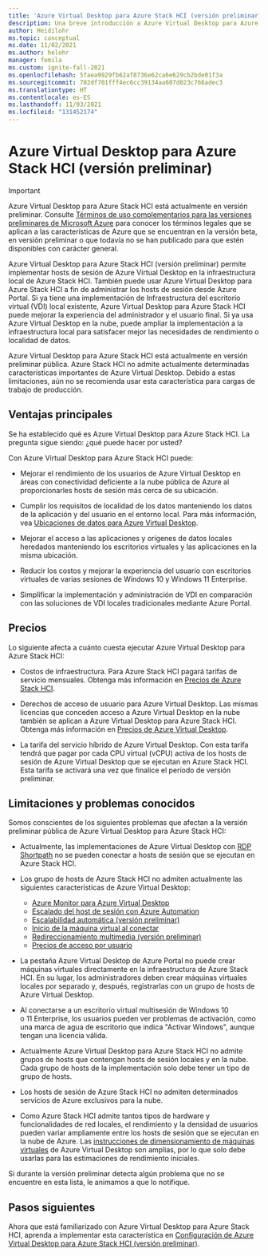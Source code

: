 ```yaml
---
title: 'Azure Virtual Desktop para Azure Stack HCI (versión preliminar): Azure'
description: Una breve introducción a Azure Virtual Desktop para Azure Stack HCI (versión preliminar).
author: Heidilohr
ms.topic: conceptual
ms.date: 11/02/2021
ms.author: helohr
manager: femila
ms.custom: ignite-fall-2021
ms.openlocfilehash: 5faea9929fb62af8736e62ca6e629cb2bde01f3a
ms.sourcegitcommit: 702df701fff4ec6cc39134aa607d023c766adec3
ms.translationtype: HT
ms.contentlocale: es-ES
ms.lasthandoff: 11/03/2021
ms.locfileid: "131452174"
---
```

# <a name="azure-virtual-desktop-for-azure-stack-hci-preview"></a>Azure Virtual Desktop para Azure Stack HCI (versión preliminar)

> [!IMPORTANT]
> Azure Virtual Desktop para Azure Stack HCI está actualmente en versión preliminar.
> Consulte [Términos de uso complementarios para las versiones preliminares de Microsoft Azure](https://azure.microsoft.com/support/legal/preview-supplemental-terms/) para conocer los términos legales que se aplican a las características de Azure que se encuentran en la versión beta, en versión preliminar o que todavía no se han publicado para que estén disponibles con carácter general.

Azure Virtual Desktop para Azure Stack HCI (versión preliminar) permite implementar hosts de sesión de Azure Virtual Desktop en la infraestructura local de Azure Stack HCI. También puede usar Azure Virtual Desktop para Azure Stack HCI a fin de administrar los hosts de sesión desde Azure Portal. Si ya tiene una implementación de Infraestructura del escritorio virtual (VDI) local existente, Azure Virtual Desktop para Azure Stack HCI puede mejorar la experiencia del administrador y el usuario final. Si ya usa Azure Virtual Desktop en la nube, puede ampliar la implementación a la infraestructura local para satisfacer mejor las necesidades de rendimiento o localidad de datos.

Azure Virtual Desktop para Azure Stack HCI está actualmente en versión preliminar pública. Azure Stack HCI no admite actualmente determinadas características importantes de Azure Virtual Desktop. Debido a estas limitaciones, aún no se recomienda usar esta característica para cargas de trabajo de producción.

## <a name="key-benefits"></a>Ventajas principales

Se ha establecido qué es Azure Virtual Desktop para Azure Stack HCI. La pregunta sigue siendo: ¿qué puede hacer por usted?

Con Azure Virtual Desktop para Azure Stack HCI puede:

- Mejorar el rendimiento de los usuarios de Azure Virtual Desktop en áreas con conectividad deficiente a la nube pública de Azure al proporcionarles hosts de sesión más cerca de su ubicación.

- Cumplir los requisitos de localidad de los datos manteniendo los datos de la aplicación y del usuario en el entorno local.  Para más información, vea [Ubicaciones de datos para Azure Virtual Desktop](data-locations.md).

- Mejorar el acceso a las aplicaciones y orígenes de datos locales heredados manteniendo los escritorios virtuales y las aplicaciones en la misma ubicación.

- Reducir los costos y mejorar la experiencia del usuario con escritorios virtuales de varias sesiones de Windows 10 y Windows 11 Enterprise.

- Simplificar la implementación y administración de VDI en comparación con las soluciones de VDI locales tradicionales mediante Azure Portal.

## <a name="pricing"></a>Precios

Lo siguiente afecta a cuánto cuesta ejecutar Azure Virtual Desktop para Azure Stack HCI:
 - Costos de infraestructura. Para Azure Stack HCI pagará tarifas de servicio mensuales. Obtenga más información en [Precios de Azure Stack HCI](https://azure.microsoft.com/pricing/details/azure-stack/hci/).
 
- Derechos de acceso de usuario para Azure Virtual Desktop. Las mismas licencias que conceden acceso a Azure Virtual Desktop en la nube también se aplican a Azure Virtual Desktop para Azure Stack HCI. Obtenga más información en [Precios de Azure Virtual Desktop](https://azure.microsoft.com/pricing/details/virtual-desktop/).

- La tarifa del servicio híbrido de Azure Virtual Desktop. Con esta tarifa tendrá que pagar por cada CPU virtual (vCPU) activa de los hosts de sesión de Azure Virtual Desktop que se ejecutan en Azure Stack HCI. Esta tarifa se activará una vez que finalice el período de versión preliminar.

## <a name="known-issues-and-limitations"></a>Limitaciones y problemas conocidos

Somos conscientes de los siguientes problemas que afectan a la versión preliminar pública de Azure Virtual Desktop para Azure Stack HCI:

- Actualmente, las implementaciones de Azure Virtual Desktop con [RDP Shortpath](shortpath.md) no se pueden conectar a hosts de sesión que se ejecutan en Azure Stack HCI.

- Los grupo de hosts de Azure Stack HCI no admiten actualmente las siguientes características de Azure Virtual Desktop:
    
    - [Azure Monitor para Azure Virtual Desktop](azure-monitor.md)
    - [Escalado del host de sesión con Azure Automation](set-up-scaling-script.md)
    - [Escalabilidad automática (versión preliminar)](autoscale-scaling-plan.md)
    - [Inicio de la máquina virtual al conectar](start-virtual-machine-connect.md)
    - [Redireccionamiento multimedia (versión preliminar)](multimedia-redirection.md)
    - [Precios de acceso por usuario](./remote-app-streaming/licensing.md)

- La pestaña Azure Virtual Desktop de Azure Portal no puede crear máquinas virtuales directamente en la infraestructura de Azure Stack HCI. En su lugar, los administradores deben crear máquinas virtuales locales por separado y, después, registrarlas con un grupo de hosts de Azure Virtual Desktop.

- Al conectarse a un escritorio virtual multisesión de Windows 10 o 11 Enterprise, los usuarios pueden ver problemas de activación, como una marca de agua de escritorio que indica "Activar Windows", aunque tengan una licencia válida.

- Actualmente Azure Virtual Desktop para Azure Stack HCI no admite grupos de hosts que contengan hosts de sesión locales y en la nube. Cada grupo de hosts de la implementación solo debe tener un tipo de grupo de hosts.

- Los hosts de sesión de Azure Stack HCI no admiten determinados servicios de Azure exclusivos para la nube.

- Como Azure Stack HCI admite tantos tipos de hardware y funcionalidades de red locales, el rendimiento y la densidad de usuarios pueden variar ampliamente entre los hosts de sesión que se ejecutan en la nube de Azure. Las [instrucciones de dimensionamiento de máquinas virtuales](/windows-server/remote/remote-desktop-services/virtual-machine-recs) de Azure Virtual Desktop son amplias, por lo que solo debe usarlas para las estimaciones de rendimiento iniciales.

Si durante la versión preliminar detecta algún problema que no se encuentre en esta lista, le animamos a que lo notifique.

## <a name="next-steps"></a>Pasos siguientes

Ahora que está familiarizado con Azure Virtual Desktop para Azure Stack HCI, aprenda a implementar esta característica en [Configuración de Azure Virtual Desktop para Azure Stack HCI (versión preliminar)](azure-stack-hci.md).
